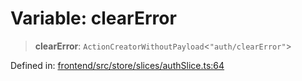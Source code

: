 # Variable: clearError

> **clearError**: `ActionCreatorWithoutPayload`\<`"auth/clearError"`\>

Defined in: [frontend/src/store/slices/authSlice.ts:64](https://github.com/lsendel/sass/blob/ca8b2b87627589617e0de57047e1f50d53e78078/frontend/src/store/slices/authSlice.ts#L64)
